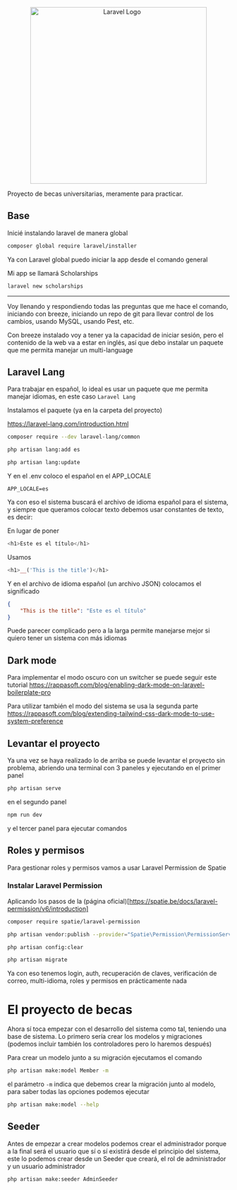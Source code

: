 <p align="center"><a href="https://laravel.com" target="_blank"><img src="https://raw.githubusercontent.com/laravel/art/master/logo-lockup/5%20SVG/2%20CMYK/1%20Full%20Color/laravel-logolockup-cmyk-red.svg" width="400" alt="Laravel Logo"></a></p>

Proyecto de becas universitarias, meramente para practicar.

## Base

Inicié instalando laravel de manera global 

```bash
composer global require laravel/installer
```

Ya con Laravel global puedo iniciar la app desde el comando general

Mi app se llamará Scholarships

```bash
laravel new scholarships
```
---
Voy llenando y respondiendo todas las preguntas que me hace el comando, iniciando con breeze, iniciando un repo de git para llevar control de los cambios, usando MySQL, usando Pest, etc.

Con breeze instalado voy a tener ya la capacidad de iniciar sesión, pero el contenido de la web va a estar en inglés, así que debo instalar un paquete que me permita manejar un multi-language 


## Laravel Lang

Para trabajar en español, lo ideal es usar un paquete que me permita manejar idiomas, en este caso `Laravel Lang`

Instalamos el paquete (ya en la carpeta del proyecto)

https://laravel-lang.com/introduction.html

```bash
composer require --dev laravel-lang/common

php artisan lang:add es 

php artisan lang:update
```

Y en el .env coloco el español en el APP_LOCALE

```env
APP_LOCALE=es
```

Ya con eso el sistema buscará el archivo de idioma español para el sistema, y siempre que queramos colocar texto debemos usar constantes de texto, es decir:

En lugar de poner
```php
<h1>Este es el título</h1>
```

Usamos 
```php
<h1>__('This is the title')</h1>
```

Y en el archivo de idioma español (un archivo JSON) colocamos el significado

```json
{
    "This is the title": "Este es el título"
}
```
Puede parecer complicado pero a la larga permite manejarse mejor si quiero tener un sistema con más idiomas

## Dark mode

Para implementar el modo oscuro con un switcher se puede seguir este tutorial
https://rappasoft.com/blog/enabling-dark-mode-on-laravel-boilerplate-pro

Para utilizar también el modo del sistema se usa la segunda parte
https://rappasoft.com/blog/extending-tailwind-css-dark-mode-to-use-system-preference

## Levantar el proyecto
Ya una vez se haya realizado lo de arriba se puede levantar el proyecto sin problema, abriendo una terminal con 3 paneles y ejecutando en el primer panel 
```bash
php artisan serve
```
en el segundo panel

```bash
npm run dev
```

y el tercer panel para ejecutar comandos

## Roles y permisos
Para gestionar roles y permisos vamos a usar Laravel Permission de Spatie

### Instalar Laravel Permission

Aplicando los pasos de la (página oficial)[https://spatie.be/docs/laravel-permission/v6/introduction]

```bash
composer require spatie/laravel-permission

php artisan vendor:publish --provider="Spatie\Permission\PermissionServiceProvider"

php artisan config:clear

php artisan migrate
```
Ya con eso tenemos login, auth, recuperación de claves, verificación de correo, multi-idioma, roles y permisos en prácticamente nada

# El proyecto de becas

Ahora sí toca empezar con el desarrollo del sistema como tal, teniendo una base de sistema. Lo primero sería crear los modelos y migraciones (podemos incluir también los controladores pero lo haremos después)

Para crear un modelo junto a su migración ejecutamos el comando 

```bash
php artisan make:model Member -m 
```
el parámetro `-m` indica que debemos crear la migración junto al modelo, para saber todas las opciones podemos ejecutar

```bash
php artisan make:model --help
```

## Seeder
Antes de empezar a crear modelos podemos crear el administrador porque a la final será el usuario que sí o sí existirá desde el principio del sistema, este lo podemos crear desde un Seeder que creará, el rol de administrador y un usuario administrador

```bash
php artisan make:seeder AdminSeeder
```
